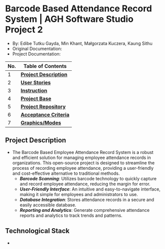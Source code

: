# Barcode Based Attendance Record System  | AGH Software Studio Project 2
*  By: Edibe Tutku Gayda, Min Khant, Małgorzata Kuczera, Kaung Sithu
* Original Documentation: []()
* Project Documentation: []()

| No. | Table of Contents                                                                   |
| --- | ----------------------------------------------------------------------- |
| 1   | [**Project Description**]()  
| 2   | [**User Stories**]() |
| 3   | [**Instruction**]()   |
| 4   | [**Project Base**]()   |
| 5   | [**Project Repository**]()   |
| 6   | [**Acceptance Criteria**]()   |        
| 7   | [**Graphics/Modes**]()   |


## Project Description 
* The Barcode Based Employee Attendance Record System is a robust and efficient solution for managing employee attendance records in organizations. This open-source project is designed to streamline the process of recording employee attendance, providing a user-friendly and cost-effective alternative to traditional methods.
  - **_Barcode Scanning_**: Utilizes barcode technology to quickly capture and record employee attendance, reducing the margin for error.
  - **_User-Friendly Interface_**: An intuitive and easy-to-navigate interface, making it simple for employees and administrators to use.
  - **_Database Integration_**: Stores attendance records in a secure and easily accessible database.
  - **_Reporting and Analytics_**: Generate comprehensive attendance reports and analytics to track trends and patterns.
 
  
## Technological Stack 
* 
  



